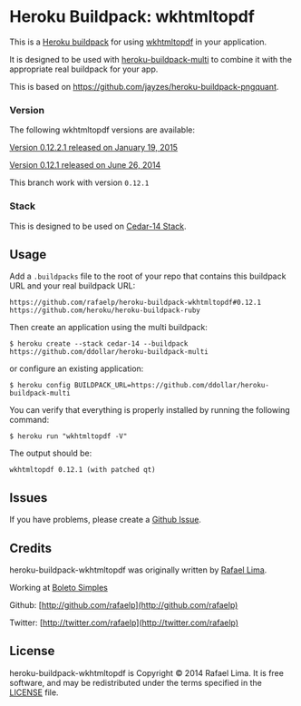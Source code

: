 # Heroku Buildpack: wkhtmltopdf

This is a [Heroku buildpack](http://devcenter.heroku.com/articles/buildpacks) for using [wkhtmltopdf](http://wkhtmltopdf.org/) in your application.

It is designed to be used with [heroku-buildpack-multi](https://github.com/ddollar/heroku-buildpack-multi) to combine it with the appropriate real buildpack for your app.

This is based on https://github.com/jayzes/heroku-buildpack-pngquant.

### Version

The following wkhtmltopdf versions are available:

[Version 0.12.2.1 released on January 19, 2015](https://github.com/rafaelp/heroku-buildpack-wkhtmltopdf/tree/0.12.2.1)

[Version 0.12.1 released on June 26, 2014](https://github.com/rafaelp/heroku-buildpack-wkhtmltopdf/tree/0.12.1)

This branch work with version `0.12.1`

### Stack

This is designed to be used on [Cedar-14 Stack](https://devcenter.heroku.com/articles/cedar).

## Usage

Add a `.buildpacks` file to the root of your repo that contains this buildpack URL and your real buildpack URL:

    https://github.com/rafaelp/heroku-buildpack-wkhtmltopdf#0.12.1
    https://github.com/heroku/heroku-buildpack-ruby

Then create an application using the multi buildpack:

    $ heroku create --stack cedar-14 --buildpack https://github.com/ddollar/heroku-buildpack-multi

or configure an existing application:

    $ heroku config BUILDPACK_URL=https://github.com/ddollar/heroku-buildpack-multi

You can verify that everything is properly installed by running the following command:

    $ heroku run "wkhtmltopdf -V"

The output should be:

    wkhtmltopdf 0.12.1 (with patched qt)

## Issues

If you have problems, please create a [Github Issue](https://github.com/rafaelp/heroku-buildpack-wkhtmltopdf/issues).

## Credits

heroku-buildpack-wkhtmltopdf was originally written by [Rafael Lima](http://rafael.adm.br).

Working at [Boleto Simples](https://boletosimples.com.br)

Github: [http://github.com/rafaelp](http://github.com/rafaelp)

Twitter: [http://twitter.com/rafaelp](http://twitter.com/rafaelp)

## License

heroku-buildpack-wkhtmltopdf is Copyright © 2014 Rafael Lima. It is free software, and may be redistributed under the terms specified in the [LICENSE](https://github.com/rafaelp/heroku-buildpack-wkhtmltopdf/blob/master/LICENSE) file.